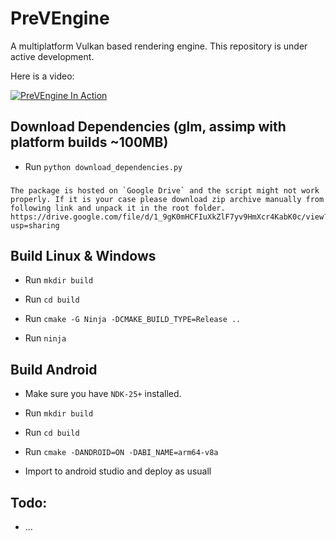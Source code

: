 # PreVEngine

A multiplatform Vulkan based rendering engine. This repository is under active development.

Here is a video:

[![PreVEngine In Action](http://img.youtube.com/vi/lSp1hOncLVs/0.jpg)](http://www.youtube.com/watch?v=lSp1hOncLVs "PreVEngine In Action")

## Download Dependencies (glm, assimp with platform builds ~100MB)
 - Run `python download_dependencies.py`

 ### 
    The package is hosted on `Google Drive` and the script might not work properly. If it is your case please download zip archive manually from following link and unpack it in the root folder.
    https://drive.google.com/file/d/1_9gK0mHCFIuXkZlF7yv9HmXcr4KabK0c/view?usp=sharing


## Build Linux & Windows
 
 - Run `mkdir build`

 - Run `cd build`

 - Run `cmake -G Ninja -DCMAKE_BUILD_TYPE=Release ..`

 - Run `ninja`

## Build Android

 - Make sure you have `NDK-25+` installed.

 - Run `mkdir build`

 - Run `cd build`

 - Run `cmake -DANDROID=ON -DABI_NAME=arm64-v8a`

 - Import to android studio and deploy as usuall

## Todo: 

- ...

